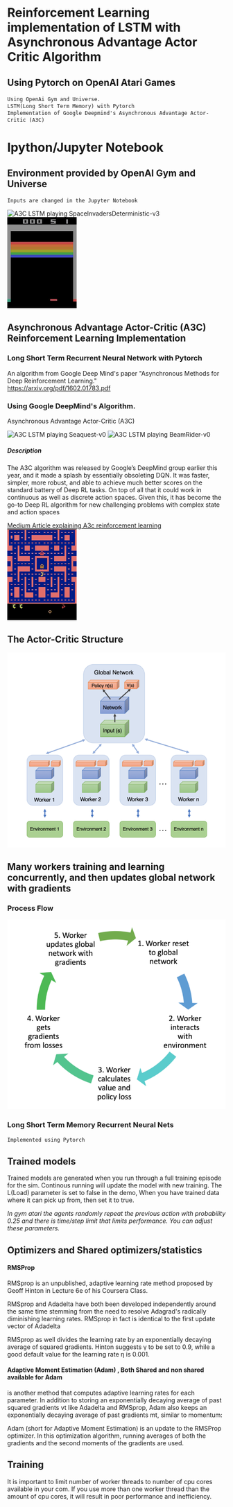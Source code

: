 # Reinforcement Learning implementation of LSTM with Asynchronous Advantage Actor Critic Algorithm
## Using Pytorch on OpenAI Atari Games
	Using OpenAi Gym and Universe. 
	LSTM(Long Short Term Memory) with Pytorch
	Implementation of Google Deepmind's Asynchronous Advantage Actor-Critic (A3C)

# Ipython/Jupyter Notebook 
## Environment provided by OpenAI Gym and Universe
	Inputs are changed in the Jupyter Notebook
![A3C LSTM playing SpaceInvadersDeterministic-v3](https://github.com/Nasdin/ReinforcementLearning-AtariGame/blob/master/demo/SpaceInvaders.gif) ![A3C LSTM playing Breakout-v0](https://github.com/Nasdin/ReinforcementLearning-AtariGame/blob/master/demo/Breakout.gif) 
## Asynchronous Advantage Actor-Critic (A3C) Reinforcement Learning Implementation
### Long Short Term Recurrent Neural Network with Pytorch

An algorithm from Google Deep Mind's paper "Asynchronous Methods for Deep Reinforcement Learning."<br>
https://arxiv.org/pdf/1602.01783.pdf

### Using Google DeepMind's Algorithm. 

Asynchronous Advantage Actor-Critic (A3C)

![A3C LSTM playing Seaquest-v0](https://github.com/Nasdin/ReinforcementLearning-AtariGame/blob/master/demo/Seaquest.gif) ![A3C LSTM playing BeamRider-v0](https://github.com/Nasdin/ReinforcementLearning-AtariGame/blob/master/demo/BeamRider.gif) 
##### Description
The A3C algorithm was released by Google’s DeepMind group earlier this year, and it made a splash by essentially obsoleting DQN. It was faster, simpler, more robust, and able to achieve much better scores on the standard battery of Deep RL tasks. On top of all that it could work in continuous as well as discrete action spaces. Given this, it has become the go-to Deep RL algorithm for new challenging problems with complex state and action spaces


    
<a href= "https://medium.com/emergent-future/simple-reinforcement-learning-with-tensorflow-part-8-asynchronous-actor-critic-agents-a3c-c88f72a5e9f2" >Medium Article explaining A3c reinforcement learning </a>
<br>
![A3C LSTM playing MsPacman-v0](https://github.com/Nasdin/ReinforcementLearning-AtariGame/blob/master/demo/MsPacman.gif)
## The Actor-Critic Structure
<img src = "img/A3CStructure.png">

## Many workers training and learning concurrently, and then updates global network with gradients
### Process Flow
<img src = "img/A3CProcessFlow.png">

    
### Long Short Term Memory Recurrent Neural Nets
	Implemented using Pytorch

    


## Trained models

  Trained models are generated when you run through a full training episode for the sim. Continous running will update the model with new training. The L(Load) parameter is set to false in the demo, When you have trained data where it can pick up from, then set it to true.

*In gym atari the agents randomly repeat the previous action with probability 0.25 and there is time/step limit that limits performance. You can adjust these parameters.*

## Optimizers and Shared optimizers/statistics

#### RMSProp

RMSprop is an unpublished, adaptive learning rate method proposed by Geoff Hinton in Lecture 6e of his Coursera Class.

RMSprop and Adadelta have both been developed independently around the same time stemming from the need to resolve Adagrad's radically diminishing learning rates. RMSprop in fact is identical to the first update vector of Adadelta 

RMSprop as well divides the learning rate by an exponentially decaying average of squared gradients. Hinton suggests γ
to be set to 0.9, while a good default value for the learning rate η is 0.001.

#### Adaptive Moment Estimation (Adam) , Both Shared and non shared available for Adam
is another method that computes adaptive learning rates for each parameter. In addition to storing an exponentially decaying average of past squared gradients vt like Adadelta and RMSprop, Adam also keeps an exponentially decaying average of past gradients mt, similar to momentum:

Adam (short for Adaptive Moment Estimation) is an update to the RMSProp optimizer. In this optimization algorithm, running averages of both the gradients and the second moments of the gradients are used.
	


## Training
It is important to limit number of worker threads to number of cpu cores available in your com.
If you use more than one worker thread than the amount of cpu cores, it will result in poor performance and inefficiency.



